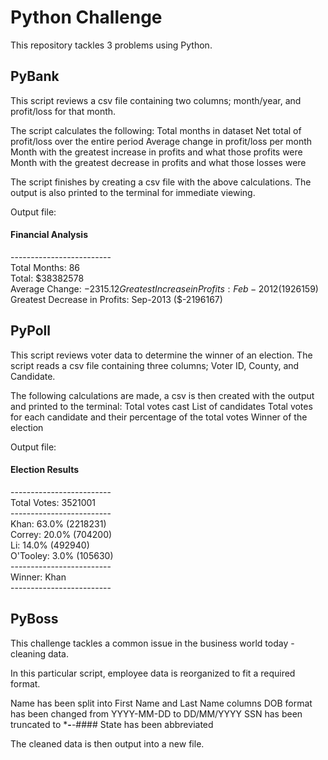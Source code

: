 # Python Challenge 

This repository tackles 3 problems using Python.

## PyBank

This script reviews a csv file containing two columns; month/year, and profit/loss for that month. 

The script calculates the following:
Total months in dataset
Net total of profit/loss over the entire period
Average change in profit/loss per month
Month with the greatest increase in profits and what those profits were
Month with the greatest decrease in profits and what those losses were

The script finishes by creating a csv file with the above calculations.
The output is also printed to the terminal for immediate viewing.

Output file:

#### Financial Analysis
\-------------------------  
Total Months: 86  
Total: $38382578  
Average Change: $-2315.12  
Greatest Increase in Profits: Feb-2012 ($1926159)  
Greatest Decrease in Profits: Sep-2013 ($-2196167)  

## PyPoll

This script reviews voter data to determine the winner of an election.
The script reads a csv file containing three columns; Voter ID, County, and Candidate.

The following calculations are made, a csv is then created with the output and printed to the terminal:
Total votes cast
List of candidates
Total votes for each candidate and their percentage of the total votes
Winner of the election

Output file:

#### Election Results
\-------------------------  
Total Votes: 3521001  
\-------------------------  
Khan: 63.0% (2218231)  
Correy: 20.0% (704200)  
Li: 14.0% (492940)  
O'Tooley: 3.0% (105630)  
\-------------------------  
Winner: Khan  
\-------------------------  

## PyBoss

This challenge tackles a common issue in the business world today - cleaning data.

In this particular script, employee data is reorganized to fit a required format.

Name has been split into First Name and Last Name columns
DOB format has been changed from YYYY-MM-DD to DD/MM/YYYY
SSN has been truncated to ***-**-####
State has been abbreviated

The cleaned data is then output into a new file.